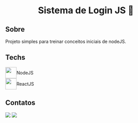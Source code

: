<h1 align="center">
  Sistema de Login JS 👾
</h1>

## Sobre

Projeto simples para treinar conceitos iniciais de nodeJS.

## Techs

<div style="display: flex; align-items: center;">
  <img src="https://cdn.jsdelivr.net/gh/devicons/devicon@latest/icons/nodejs/nodejs-original.svg" width="35" height="35"/> NodeJS
</div>
<div style="display: flex; align-items: center;">
 <img src="https://cdn.jsdelivr.net/gh/devicons/devicon@latest/icons/react/react-original.svg" width="35" height="35"/> ReactJS
</div>

## Contatos
<div>
  <a href="https://www.linkedin.com/in/raphael-oliveira-abba33203/" target="_blank"><img loading="lazy" src="https://img.shields.io/badge/-LinkedIn-%230077B5?style=for-the-badge&logo=linkedin&logoColor=white" target="_blank"></a>
  <a href = "mailto:raphael02oliveira@gmail.com"><img loading="lazy" src="https://img.shields.io/badge/Gmail-D14836?style=for-the-badge&logo=gmail&logoColor=white" target="_blank"></a>
</div>
